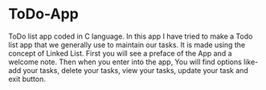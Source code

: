 # ToDo-App
ToDo list app coded in C language.
In this app I have tried to make a Todo list app that we generally use to maintain our tasks. It is made using the concept of Linked List. First you will see a preface of the App and a welcome note. Then when you enter into the app, You will find options like- add your tasks, delete your tasks, view your tasks, update your task and exit button.
